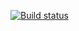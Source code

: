 [![Build status](https://ci.appveyor.com/api/projects/status/akf6978cbe18lmt0?svg=true)](https://ci.appveyor.com/project/shayu78/ajs-arraybuffer-2)
